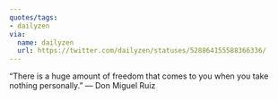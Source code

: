 ```yaml
---
quotes/tags:
- dailyzen
via:
  name: dailyzen
  url: https://twitter.com/dailyzen/statuses/528864155588366336/
---
```


“There is a huge amount of freedom that comes to you when you take nothing personally.” — Don Miguel Ruiz